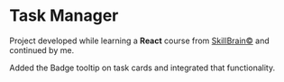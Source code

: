 # Task Manager

Project developed while learning a **React** course from [SkillBrain©](https://skillbrain.com/) and continued by me.

Added the Badge tooltip on task cards and integrated that functionality.
